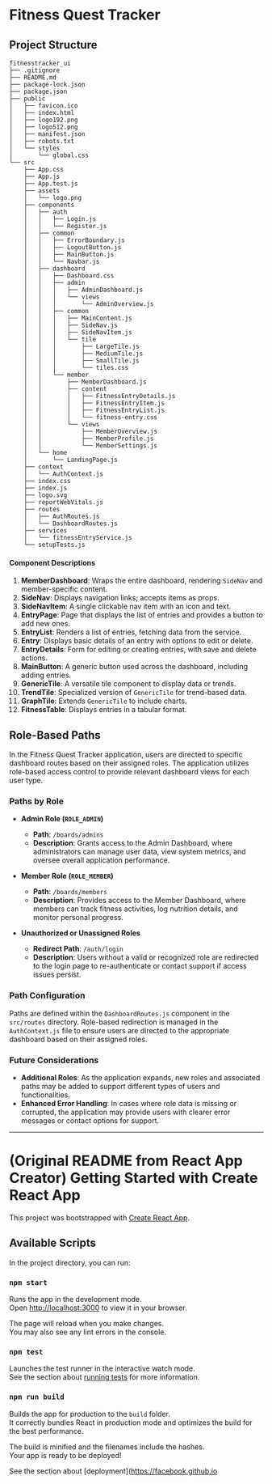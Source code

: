 # Fitness Quest Tracker

## Project Structure
```text
fitnesstracker_ui
├── .gitignore
├── README.md
├── package-lock.json
├── package.json
├── public
│   ├── favicon.ico
│   ├── index.html
│   ├── logo192.png
│   ├── logo512.png
│   ├── manifest.json
│   ├── robots.txt
│   └── styles
│       └── global.css
└── src
    ├── App.css
    ├── App.js
    ├── App.test.js
    ├── assets
    │   └── logo.png
    ├── components
    │   ├── auth
    │   │   ├── Login.js
    │   │   └── Register.js
    │   ├── common
    │   │   ├── ErrorBoundary.js
    │   │   ├── LogoutButton.js
    │   │   ├── MainButton.js
    │   │   └── Navbar.js
    │   ├── dashboard
    │   │   ├── Dashboard.css
    │   │   ├── admin
    │   │   │   ├── AdminDashboard.js
    │   │   │   └── views
    │   │   │       └── AdminOverview.js
    │   │   ├── common
    │   │   │   ├── MainContent.js
    │   │   │   ├── SideNav.js
    │   │   │   ├── SideNavItem.js
    │   │   │   └── tile
    │   │   │       ├── LargeTile.js
    │   │   │       ├── MediumTile.js
    │   │   │       ├── SmallTile.js
    │   │   │       └── tiles.css
    │   │   └── member
    │   │       ├── MemberDashboard.js
    │   │       ├── content
    │   │       │   ├── FitnessEntryDetails.js
    │   │       │   ├── FitnessEntryItem.js
    │   │       │   ├── FitnessEntryList.js
    │   │       │   └── fitness-entry.css
    │   │       └── views
    │   │           ├── MemberOverview.js
    │   │           ├── MemberProfile.js
    │   │           └── MemberSettings.js
    │   └── home
    │       └── LandingPage.js
    ├── context
    │   └── AuthContext.js
    ├── index.css
    ├── index.js
    ├── logo.svg
    ├── reportWebVitals.js
    ├── routes
    │   ├── AuthRoutes.js
    │   └── DashboardRoutes.js
    ├── services
    │   └── fitnessEntryService.js
    └── setupTests.js
```

#### Component Descriptions
1. **MemberDashboard**: Wraps the entire dashboard, rendering `SideNav` and member-specific content.
2. **SideNav**: Displays navigation links; accepts items as props.
3. **SideNavItem**: A single clickable nav item with an icon and text.
4. **EntryPage**: Page that displays the list of entries and provides a button to add new ones.
5. **EntryList**: Renders a list of entries, fetching data from the service.
6. **Entry**: Displays basic details of an entry with options to edit or delete.
7. **EntryDetails**: Form for editing or creating entries, with save and delete actions.
8. **MainButton**: A generic button used across the dashboard, including adding entries.
9. **GenericTile**: A versatile tile component to display data or trends.
10. **TrendTile**: Specialized version of `GenericTile` for trend-based data.
11. **GraphTile**: Extends `GenericTile` to include charts.
12. **FitnessTable**: Displays entries in a tabular format.

## Role-Based Paths

In the Fitness Quest Tracker application, users are directed to specific dashboard routes based on their assigned roles. The application utilizes role-based access control to provide relevant dashboard views for each user type.

### Paths by Role

- **Admin Role (`ROLE_ADMIN`)**
  - **Path**: `/boards/admins`
  - **Description**: Grants access to the Admin Dashboard, where administrators can manage user data, view system metrics, and oversee overall application performance.

- **Member Role (`ROLE_MEMBER`)**
  - **Path**: `/boards/members`
  - **Description**: Provides access to the Member Dashboard, where members can track fitness activities, log nutrition details, and monitor personal progress.

- **Unauthorized or Unassigned Roles**
  - **Redirect Path**: `/auth/login`
  - **Description**: Users without a valid or recognized role are redirected to the login page to re-authenticate or contact support if access issues persist.

### Path Configuration
Paths are defined within the `DashboardRoutes.js` component in the `src/routes` directory. Role-based redirection is managed in the `AuthContext.js` file to ensure users are directed to the appropriate dashboard based on their assigned roles.

### Future Considerations
- **Additional Roles**: As the application expands, new roles and associated paths may be added to support different types of users and functionalities.
- **Enhanced Error Handling**: In cases where role data is missing or corrupted, the application may provide users with clearer error messages or contact options for support.

---

# (Original README from React App Creator) Getting Started with Create React App

This project was bootstrapped with [Create React App](https://github.com/facebook/create-react-app).

## Available Scripts

In the project directory, you can run:

### `npm start`

Runs the app in the development mode.\
Open [http://localhost:3000](http://localhost:3000) to view it in your browser.

The page will reload when you make changes.\
You may also see any lint errors in the console.

### `npm test`

Launches the test runner in the interactive watch mode.\
See the section about [running tests](https://facebook.github.io/create-react-app/docs/running-tests) for more information.

### `npm run build`

Builds the app for production to the `build` folder.\
It correctly bundles React in production mode and optimizes the build for the best performance.

The build is minified and the filenames include the hashes.\
Your app is ready to be deployed!

See the section about [deployment](https://facebook.github.io
